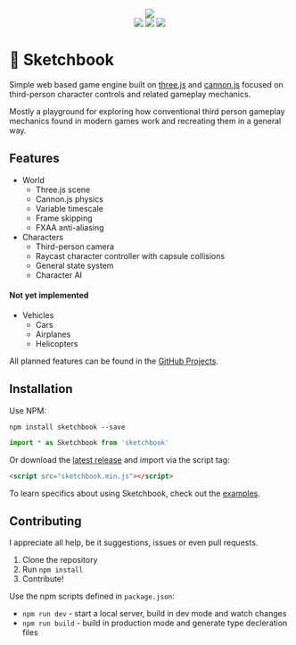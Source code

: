 <p align="center">
   <a href="http://jblaha.art"><img src="https://i.imgur.com/VM9yu68.png"></a>
   <br>
   <a href="http://jblaha.art"><img src="https://img.shields.io/badge/-Launch%20demo-brightgreen?style=flat-square&logo=data%3Aimage%2Fsvg%2Bxml%3Bbase64%2CPD94bWwgdmVyc2lvbj0iMS4wIiBlbmNvZGluZz0iVVRGLTgiIHN0YW5kYWxvbmU9Im5vIj8%2BPCFET0NUWVBFIHN2ZyBQVUJMSUMgIi0vL1czQy8vRFREIFNWRyAxLjEvL0VOIiAiaHR0cDovL3d3dy53My5vcmcvR3JhcGhpY3MvU1ZHLzEuMS9EVEQvc3ZnMTEuZHRkIj48c3ZnIHZlcnNpb249IjEuMSIgeG1sbnM9Imh0dHA6Ly93d3cudzMub3JnLzIwMDAvc3ZnIiB4bWxuczp4bGluaz0iaHR0cDovL3d3dy53My5vcmcvMTk5OS94bGluayIgcHJlc2VydmVBc3BlY3RSYXRpbz0ieE1pZFlNaWQgbWVldCIgdmlld0JveD0iMTAyLjk5OTk5OTk5OTk5OTk3IDc5LjQ5MTY4NTA5MzIwNTEgNDMyIDQ4NC4yMjUyOTk3MjQ2NDM1IiB3aWR0aD0iNDI4IiBoZWlnaHQ9IjQ4MC4yMyI%2BPGRlZnM%2BPHBhdGggZD0iTTEwNCAxMzZDMTA0IDkzLjMzIDE0OS4zMyA2Ni42NyAxODQgODhDMjE2IDEwNi40IDQ3MiAyNTMuNiA1MDQgMjcyQzU0MS4zMyAyOTMuMzMgNTQxLjMzIDM0OS4zMyA1MDQgMzcwLjY3QzQ3MiAzODkuMDcgMjE2IDUzNi4yNyAxODQgNTU0LjY3QzE0OS4zMyA1NzMuMzMgMTA0IDU0Ni42NyAxMDQgNTA0QzEwNCA0MzAuNCAxMDQgMTcyLjggMTA0IDEzNloiIGlkPSJhVFZpVGFSY0MiPjwvcGF0aD48L2RlZnM%2BPGc%2BPGc%2BPHVzZSB4bGluazpocmVmPSIjYVRWaVRhUmNDIiBvcGFjaXR5PSIxIiBmaWxsPSIjZmZmZmZmIiBmaWxsLW9wYWNpdHk9IjEiPjwvdXNlPjxnPjx1c2UgeGxpbms6aHJlZj0iI2FUVmlUYVJjQyIgb3BhY2l0eT0iMSIgZmlsbC1vcGFjaXR5PSIwIiBzdHJva2U9IiMwMDAwMDAiIHN0cm9rZS13aWR0aD0iMSIgc3Ryb2tlLW9wYWNpdHk9IjAiPjwvdXNlPjwvZz48L2c%2BPC9nPjwvc3ZnPg%3D%3D"></a>
   <a href="https://www.npmjs.com/package/sketchbook"><img src="https://img.shields.io/npm/v/sketchbook?style=flat-square"></a>
   <a href="https://travis-ci.org/swift502/Sketchbook"><img src="https://img.shields.io/travis/swift502/sketchbook?style=flat-square"></a>
</p>

# :ledger: Sketchbook

Simple web based game engine built on [three.js](https://github.com/mrdoob/three.js) and [cannon.js](https://github.com/schteppe/cannon.js) focused on third-person character controls and related gameplay mechanics.

Mostly a playground for exploring how conventional third person gameplay mechanics found in modern games work and recreating them in a general way.


## Features

* World
    * Three.js scene
    * Cannon.js physics
    * Variable timescale
    * Frame skipping
    * FXAA anti-aliasing
* Characters
    * Third-person camera
    * Raycast character controller with capsule collisions
    * General state system
    * Character AI

#### Not yet implemented

* Vehicles
    * Cars
    * Airplanes
    * Helicopters

All planned features can be found in the [GitHub Projects](https://github.com/swift502/Sketchbook/projects).

## Installation

Use NPM:
```shell
npm install sketchbook --save
```
```js
import * as Sketchbook from 'sketchbook'
```

Or download the [latest release](https://github.com/swift502/Sketchbook/releases) and import via the script tag:
```html
<script src="sketchbook.min.js"></script>
```

<!-- ## Usage

This snippet turns a blank page into a playable character demo.

```js
const world = new Sketchbook.World();
world.loadBasicLevel();

let player = new Sketchbook.Character();
world.add(player);
player.takeControl();
``` -->

To learn specifics about using Sketchbook, check out the [examples](https://github.com/swift502/Sketchbook/tree/master/examples).

## Contributing

I appreciate all help, be it suggestions, issues or even pull requests.

1. Clone the repository
3. Run `npm install`
4. Contribute!

Use the npm scripts defined in `package.json`:
* `npm run dev` - start a local server, build in dev mode and watch changes
* `npm run build` - build in production mode and generate type decleration files

